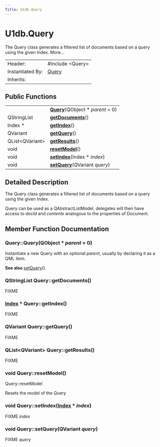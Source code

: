 ```yaml
---
Title: U1db.Query
---
```


# U1db.Query

<!-- $$$Query-brief -->
<p>The Query class generates a filtered list of documents based on a query using the given Index. More...</p>
<!-- @@@Query -->
<table class="alignedsummary">
<tr><td class="memItemLeft rightAlign topAlign"> Header:</td><td class="memItemRight bottomAlign"> <span class="preprocessor">#include &lt;Query&gt;</span>
</td></tr><tr><td class="memItemLeft rightAlign topAlign"> Instantiated By:</td><td class="memItemRight bottomAlign"> <a href="#">Query</a></td></tr><tr><td class="memItemLeft rightAlign topAlign"> Inherits:</td><td class="memItemRight bottomAlign"> </td></tr></table><ul>
</ul>
<h2 id="public-functions">Public Functions</h2>
<table class="alignedsummary">
<tr><td class="memItemLeft rightAlign topAlign"> </td><td class="memItemRight bottomAlign"><b><a href="#Query">Query</a></b>(QObject *<i> parent</i> = 0)</td></tr>
<tr><td class="memItemLeft rightAlign topAlign"> QStringList </td><td class="memItemRight bottomAlign"><b><a href="#getDocuments">getDocuments</a></b>()</td></tr>
<tr><td class="memItemLeft rightAlign topAlign"> Index * </td><td class="memItemRight bottomAlign"><b><a href="#getIndex">getIndex</a></b>()</td></tr>
<tr><td class="memItemLeft rightAlign topAlign"> QVariant </td><td class="memItemRight bottomAlign"><b><a href="#getQuery">getQuery</a></b>()</td></tr>
<tr><td class="memItemLeft rightAlign topAlign"> QList&lt;QVariant&gt; </td><td class="memItemRight bottomAlign"><b><a href="#getResults">getResults</a></b>()</td></tr>
<tr><td class="memItemLeft rightAlign topAlign"> void </td><td class="memItemRight bottomAlign"><b><a href="#resetModel">resetModel</a></b>()</td></tr>
<tr><td class="memItemLeft rightAlign topAlign"> void </td><td class="memItemRight bottomAlign"><b><a href="#setIndex">setIndex</a></b>(Index *<i> index</i>)</td></tr>
<tr><td class="memItemLeft rightAlign topAlign"> void </td><td class="memItemRight bottomAlign"><b><a href="#setQuery">setQuery</a></b>(QVariant<i> query</i>)</td></tr>
</table>
<!-- $$$Query-description -->
<h2 id="details">Detailed Description</h2>
<p>The Query class generates a filtered list of documents based on a query using the given Index.</p>
<p>Query can be used as a QAbstractListModel, delegates will then have access to <i>docId</i> and <i>contents</i> analogous to the properties of Document.</p>
<!-- @@@Query -->
<h2>Member Function Documentation</h2>
<!-- $$$Query[overload1]$$$QueryQObject* -->
<h3 class="fn" id="Query">Query::<span class="name">Query</span>(<span class="type">QObject</span> *<i> parent</i> = 0)</h3>
<p>Instantiate a new Query with an optional <i>parent</i>, usually by declaring it as a QML item.</p>
<p><b>See also </b><a href="#setQuery">setQuery</a>().</p>
<!-- @@@Query -->
<!-- $$$getDocuments[overload1]$$$getDocuments -->
<h3 class="fn" id="getDocuments"><span class="type">QStringList</span> Query::<span class="name">getDocuments</span>()</h3>
<p>FIXME</p>
<!-- @@@getDocuments -->
<!-- $$$getIndex[overload1]$$$getIndex -->
<h3 class="fn" id="getIndex"><span class="type"><a href="U1db.Index.md">Index</a></span> * Query::<span class="name">getIndex</span>()</h3>
<p>FIXME</p>
<!-- @@@getIndex -->
<!-- $$$getQuery[overload1]$$$getQuery -->
<h3 class="fn" id="getQuery"><span class="type">QVariant</span> Query::<span class="name">getQuery</span>()</h3>
<p>FIXME</p>
<!-- @@@getQuery -->
<!-- $$$getResults[overload1]$$$getResults -->
<h3 class="fn" id="getResults"><span class="type">QList</span>&lt;<span class="type">QVariant</span>&gt; Query::<span class="name">getResults</span>()</h3>
<p>FIXME</p>
<!-- @@@getResults -->
<!-- $$$resetModel[overload1]$$$resetModel -->
<h3 class="fn" id="resetModel"><span class="type">void</span> Query::<span class="name">resetModel</span>()</h3>
<p>Query::resetModel</p>
<p>Resets the model of the Query</p>
<!-- @@@resetModel -->
<!-- $$$setIndex[overload1]$$$setIndexIndex* -->
<h3 class="fn" id="setIndex"><span class="type">void</span> Query::<span class="name">setIndex</span>(<span class="type"><a href="U1db.Index.md">Index</a></span> *<i> index</i>)</h3>
<p>FIXME <i>index</i></p>
<!-- @@@setIndex -->
<!-- $$$setQuery[overload1]$$$setQueryQVariant -->
<h3 class="fn" id="setQuery"><span class="type">void</span> Query::<span class="name">setQuery</span>(<span class="type">QVariant</span><i> query</i>)</h3>
<p>FIXME <i>query</i></p>
<!-- @@@setQuery -->
